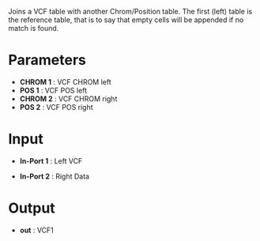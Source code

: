 Joins a VCF table with another Chrom/Position table. The first (left) table is the reference table, that is to say that empty cells will be appended if no match is found.

# Parameters #


  * **CHROM 1** : VCF CHROM left
  * **POS 1** : VCF POS left
  * **CHROM 2** : VCF CHROM right
  * **POS 2** : VCF POS right

# Input #


  * **In-Port 1** : Left VCF

  * **In-Port 2** : Right Data


# Output #


  * **out** : VCF1